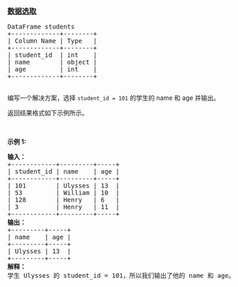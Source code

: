 ### [数据选取](https://leetcode-cn.com/problems/select-data)

<pre>
DataFrame students
+-------------+--------+
| Column Name | Type   |
+-------------+--------+
| student_id  | int    |
| name        | object |
| age         | int    |
+-------------+--------+

</pre>

<p>编写一个解决方案，选择&nbsp;<code>student_id = 101</code>&nbsp;的学生的 name 和 age 并输出。</p>

<p>返回结果格式如下示例所示。</p>

<p>&nbsp;</p>

<p><strong>示例 1:</strong></p>

<pre>
<b>输入：</b>
+------------+---------+-----+
| student_id | name    | age |
+------------+---------+-----+
| 101        | Ulysses | 13  |
| 53         | William | 10  |
| 128        | Henry   | 6   |
| 3          | Henry   | 11  |
+------------+---------+-----+
<b>输出：</b>
+---------+-----+
| name    | age | 
+---------+-----+
| Ulysses | 13  |
+---------+-----+
<strong>解释：
</strong>学生 Ulysses 的 student_id = 101，所以我们输出了他的 name 和 age。</pre>

